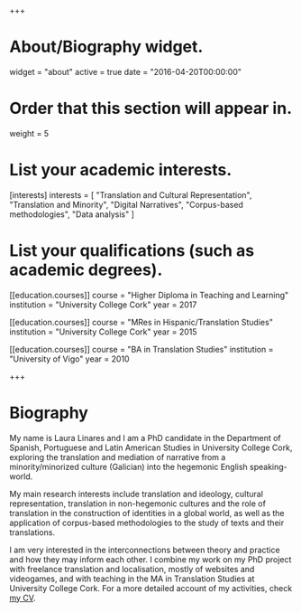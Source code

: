 +++
# About/Biography widget.
widget = "about"
active = true
date = "2016-04-20T00:00:00"

# Order that this section will appear in.
weight = 5

# List your academic interests.
[interests]
  interests = [
    "Translation and Cultural Representation",
    "Translation and Minority",
    "Digital Narratives",
    "Corpus-based methodologies",
    "Data analysis"
  ]

# List your qualifications (such as academic degrees).
[[education.courses]]
  course = "Higher Diploma in Teaching and Learning"
  institution = "University College Cork"
  year = 2017

[[education.courses]]
  course = "MRes in Hispanic/Translation Studies"
  institution = "University College Cork"
  year = 2015

[[education.courses]]
  course = "BA in Translation Studies"
  institution = "University of Vigo"
  year = 2010
 
+++

# Biography

My name is Laura Linares and I am a PhD candidate in the Department of Spanish, Portuguese and Latin American Studies in University College Cork, exploring the translation and mediation of narrative from a minority/minorized culture (Galician) into the hegemonic English speaking-world. 

My main research interests include translation and ideology, cultural representation, translation in non-hegemonic cultures and the role of translation in the construction of identities in a global world, as well as the application of corpus-based methodologies to the study of texts and their translations. 

I am very interested in the interconnections between theory and practice and how they may inform each other. I combine my work on my PhD project with freelance translation and localisation, mostly of websites and videogames, and with teaching in the MA in Translation Studies at University College Cork. For a more detailed account of my activities, check [my CV](#cv.md).
